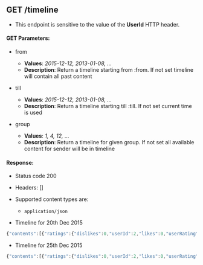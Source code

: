 ## GET /timeline


- This endpoint is sensitive to the value of the **UserId** HTTP header.

#### GET Parameters:

- from
     - **Values**: *2015-12-12, 2013-01-08, ...*
     - **Description**: Return a timeline starting from :from. If not set timeline will contain all past content

- till
     - **Values**: *2015-12-12, 2013-01-08, ...*
     - **Description**: Return a timeline starting till :till. If not set current time is used

- group
     - **Values**: *1, 4, 12, ...*
     - **Description**: Return a timeline for given group. If not set all available content for sender will be in timeline


#### Response:

- Status code 200
- Headers: []

- Supported content types are:

    - `application/json`

- Timeline for 20th Dec 2015

```javascript
{"contents":[{"ratings":{"dislikes":0,"userId":2,"likes":0,"userRating":null,"contentKey":{"contentId":1,"contentType":"event"}},"subscribed":true,"sticky":false,"content":{"fromDate":"2015-12-12T10:00:00Z","allDay":false,"location":"Meeting Room C","participants":[1,2,3,4,5,6,7],"toDate":"2015-12-12T11:00:00Z","id":2,"title":"Jour fixe","type":"PlainEvent","contentKey":{"contentId":1,"contentType":"event"},"description":"","creatorId":1},"happened":"2015-12-12T10:00:00Z"}],"till":"2015-12-20T02:00:00Z","stickies":[{"ratings":{"dislikes":0,"userId":2,"likes":0,"userRating":null,"contentKey":{"contentId":1,"contentType":"post"}},"subscribed":true,"sticky":true,"content":{"subPostCount":2,"sticky":true,"text":"Hi there!","created":"2015-12-08T19:00:00Z","subPosts":[{"subPostCount":0,"sticky":false,"text":"Welcome to this group.","created":"2015-12-08T19:02:00Z","subPosts":[],"groupId":1,"id":2,"updated":null,"type":"fullPost","contentKey":{"contentId":0,"contentType":"post"},"creatorId":2,"parentPostId":1},{"subPostCount":0,"sticky":false,"text":"Thanks!","created":"2015-12-08T19:03:52Z","subPosts":[],"groupId":1,"id":3,"updated":null,"type":"fullPost","contentKey":{"contentId":0,"contentType":"post"},"creatorId":1,"parentPostId":1}],"groupId":1,"id":1,"updated":null,"type":"fullPost","contentKey":{"contentId":1,"contentType":"post"},"creatorId":1,"parentPostId":null},"happened":"2015-12-08T19:00:00Z"}]}
```

- Timeline for 25th Dec 2015

```javascript
{"contents":[{"ratings":{"dislikes":0,"userId":2,"likes":0,"userRating":null,"contentKey":{"contentId":1,"contentType":"event"}},"subscribed":true,"sticky":false,"content":{"fromDate":"2015-12-23T17:00:00Z","allDay":false,"location":"Main building","participants":[2,3,6],"toDate":"2015-12-24T06:00:00Z","id":1,"title":"Xmas party","type":"PlainEvent","contentKey":{"contentId":1,"contentType":"event"},"description":"Friends and family welcome","creatorId":1},"happened":"2015-12-23T17:00:00Z"},{"ratings":{"dislikes":0,"userId":2,"likes":0,"userRating":null,"contentKey":{"contentId":1,"contentType":"event"}},"subscribed":true,"sticky":false,"content":{"fromDate":"2015-12-12T10:00:00Z","allDay":false,"location":"Meeting Room C","participants":[1,2,3,4,5,6,7],"toDate":"2015-12-12T11:00:00Z","id":2,"title":"Jour fixe","type":"PlainEvent","contentKey":{"contentId":1,"contentType":"event"},"description":"","creatorId":1},"happened":"2015-12-12T10:00:00Z"}],"till":"2015-12-25T12:00:00Z","stickies":[{"ratings":{"dislikes":0,"userId":2,"likes":0,"userRating":null,"contentKey":{"contentId":1,"contentType":"post"}},"subscribed":true,"sticky":true,"content":{"subPostCount":2,"sticky":true,"text":"Hi there!","created":"2015-12-08T19:00:00Z","subPosts":[{"subPostCount":0,"sticky":false,"text":"Welcome to this group.","created":"2015-12-08T19:02:00Z","subPosts":[],"groupId":1,"id":2,"updated":null,"type":"fullPost","contentKey":{"contentId":0,"contentType":"post"},"creatorId":2,"parentPostId":1},{"subPostCount":0,"sticky":false,"text":"Thanks!","created":"2015-12-08T19:03:52Z","subPosts":[],"groupId":1,"id":3,"updated":null,"type":"fullPost","contentKey":{"contentId":0,"contentType":"post"},"creatorId":1,"parentPostId":1}],"groupId":1,"id":1,"updated":null,"type":"fullPost","contentKey":{"contentId":1,"contentType":"post"},"creatorId":1,"parentPostId":null},"happened":"2015-12-08T19:00:00Z"}]}
```

